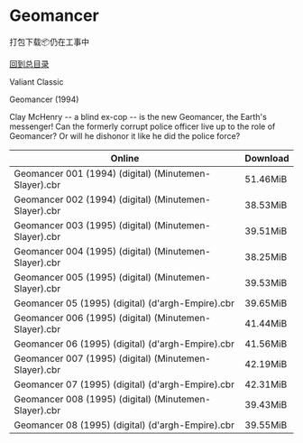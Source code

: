 # Geomancer

打包下载📦仍在工事中

[回到总目录](/Catalogs.md)

Valiant Classic

Geomancer (1994)

Clay McHenry -- a blind ex-cop -- is the new Geomancer, the Earth's messenger! Can the formerly corrupt police officer live up to the role of Geomancer? Or will he dishonor it like he did the police force?





Online | Download
--- | ---
Geomancer 001 (1994) (digital) (Minutemen-Slayer).cbr | 51.46MiB
Geomancer 002 (1994) (digital) (Minutemen-Slayer).cbr | 38.53MiB
Geomancer 003 (1995) (digital) (Minutemen-Slayer).cbr | 39.51MiB
Geomancer 004 (1995) (digital) (Minutemen-Slayer).cbr | 38.25MiB
Geomancer 005 (1995) (digital) (Minutemen-Slayer).cbr | 39.53MiB
Geomancer 05 (1995) (digital) (d'argh-Empire).cbr | 39.65MiB
Geomancer 006 (1995) (digital) (Minutemen-Slayer).cbr | 41.44MiB
Geomancer 06 (1995) (digital) (d'argh-Empire).cbr | 41.56MiB
Geomancer 007 (1995) (digital) (Minutemen-Slayer).cbr | 42.19MiB
Geomancer 07 (1995) (digital) (d'argh-Empire).cbr | 42.31MiB
Geomancer 008 (1995) (digital) (Minutemen-Slayer).cbr | 39.43MiB
Geomancer 08 (1995) (digital) (d'argh-Empire).cbr | 39.55MiB